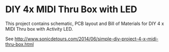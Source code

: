DIY 4x MIDI Thru Box with LED
=============================

This project contains schematic, PCB layout and Bill of Materials for DIY 4 x MIDI Thru box with Activity LED.

See http://www.sonicdetours.com/2014/06/simple-diy-project-4-x-midi-thru-box.html
